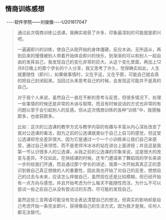 ## 情商训练感想

​										----软件学院——刘俊傲----U201617047

> 通过此次情商训练公选课，我确实收获了许多，印象最深刻的可能就是即兴吧。
>
> 一遍遍即兴的训练，使自己从刚开始的身体僵硬，反应木讷，无所适从，再到后来的慢慢被别人带着开始体会即兴的快乐，到渐渐的可以和别人一起自由的发挥自己，我发现自己的变化非常的巨大。从这个变化里面，再加上12月8日晚上的那个学长的个人分享，我又思考了许久，觉得确实如此，人生就要随性（即兴），如果做事情时，又在乎这，又在乎那，可能自己就会真的把自己封闭起来。当回过头来思考自己的时候，会发现这可能并不是真的自己。
>
> 对于我个人来说，虽然自己一直在不断的思考与反思，但很多情况下，处理一些事情的时候还是非常的木讷与智障，而且有时候说话的方式也非常的有问题以至于会引起别人的反感。但从这次情商训练的各种“训练”中，我感触颇多，也收获颇多。
>
> 比如：这次的公选课的教学方式与教学内容的有趣与丰富从内心深处改变了我对公选课的看法，因为之前的公选课就类似于自己上自习的感觉，但这堂公选课却完全差异很大。因为它是通过一个一个小训练来让我们自己来感受，通过自己来领悟，而不是老师冷冰冰的站在讲台上面讲授；并且这是我第一节认识很多人的公选课，从我之前的公选课的印象来说，这是很大的改变与差异。不仅如此，在快结课的时候，还专门邀请来了舞蹈班的学长来进一步的给我们开通，而且通过那个学长的讲述，我第一次开始真真正正的意识到做自己真正想做的人的重要性，因此我也开始了对自己的反思，想想自己的过去与未来，应该怎么样做自己，虽然现在还是比较模糊，但已经开始有一点方向与感觉。并且开始考虑为什么每天不能随性而活，为什么不可以尝试一些之前自己从没有尝试过的东西，尽可能的发现自己。
>
> 虽然这些三言两语可能没有完全表达清楚自己的想法，但真实的影响却是自己考虑开始一条完全即兴，获得像自己的生活方式，因为我才是我，任何人都无法替代。



